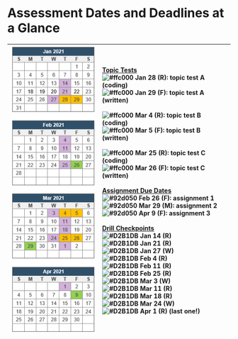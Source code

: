 # Assessment Dates and Deadlines at a Glance

|![assessment dates](images/full-semester.3.PNG)|[Topic Tests](./README.md/#topic-tests)<br>![#ffc000](http://via.placeholder.com/15/ffc000/000000?text=+) Jan 28 (R): topic test A (coding)<br>![#ffc000](http://via.placeholder.com/15/ffc000/000000?text=+) Jan 29 (F): topic test A (written)<br><br>![#ffc000](http://via.placeholder.com/15/ffc000/000000?text=+) Mar 4 (R): topic test B (coding)<br>![#ffc000](http://via.placeholder.com/15/ffc000/000000?text=+) Mar 5 (F): topic test B (written)<br><br>![#ffc000](http://via.placeholder.com/15/ffc000/000000?text=+) Mar 25 (R): topic test C (coding)<br>![#ffc000](http://via.placeholder.com/15/ffc000/000000?text=+) Mar 26 (F): topic test C (written)<br><br>[Assignment Due Dates](./README.md/#assignments)<br>![#92d050](http://via.placeholder.com/15/92d050/000000?text=+) Feb 26 (F): assignment 1<br>![#92d050](http://via.placeholder.com/15/92d050/000000?text=+) Mar 29 (M): assignment 2<br>![#92d050](http://via.placeholder.com/15/92d050/000000?text=+) Apr 9 (F): assignment 3<br><br>[Drill Checkpoints](./README.md#drills)<br>![#D2B1DB](http://via.placeholder.com/15/d2b1db/000000?text=+) Jan 14 (R)<br>![#D2B1DB](http://via.placeholder.com/15/d2b1db/000000?text=+) Jan 21 (R)<br>![#D2B1DB](http://via.placeholder.com/15/d2b1db/000000?text=+) Jan 27 (W)<br>![#D2B1DB](http://via.placeholder.com/15/d2b1db/000000?text=+) Feb 4 (R)<br>![#D2B1DB](http://via.placeholder.com/15/d2b1db/000000?text=+) Feb 11 (R)<br>![#D2B1DB](http://via.placeholder.com/15/d2b1db/000000?text=+) Feb 25 (R)<br>![#D2B1DB](http://via.placeholder.com/15/d2b1db/000000?text=+) Mar 3 (W)<br>![#D2B1DB](http://via.placeholder.com/15/d2b1db/000000?text=+) Mar 11 (R)<br>![#D2B1DB](http://via.placeholder.com/15/d2b1db/000000?text=+) Mar 18 (R)<br>![#D2B1DB](http://via.placeholder.com/15/d2b1db/000000?text=+) Mar 24 (W)<br>![#D2B1DB](http://via.placeholder.com/15/d2b1db/000000?text=+) Apr 1 (R) (last one!)|
|---|:---| 